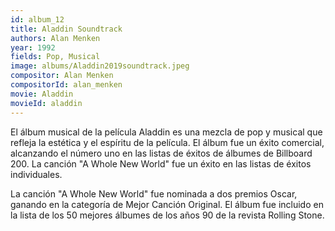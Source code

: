 ```yaml
---
id: album_12
title: Aladdin Soundtrack
authors: Alan Menken
year: 1992
fields: Pop, Musical
image: albums/Aladdin2019soundtrack.jpeg
compositor: Alan Menken
compositorId: alan_menken
movie: Aladdin
movieId: aladdin
---
```

El álbum musical de la película Aladdin es una mezcla de pop y musical que refleja la estética y el espíritu de la película.
El álbum fue un éxito comercial, alcanzando el número uno en las listas de éxitos de álbumes de Billboard 200. La canción "A Whole New World" fue un éxito en las listas de éxitos individuales.

La canción "A Whole New World" fue nominada a dos premios Oscar, ganando en la categoría de Mejor Canción Original.
El álbum fue incluido en la lista de los 50 mejores álbumes de los años 90 de la revista Rolling Stone.
